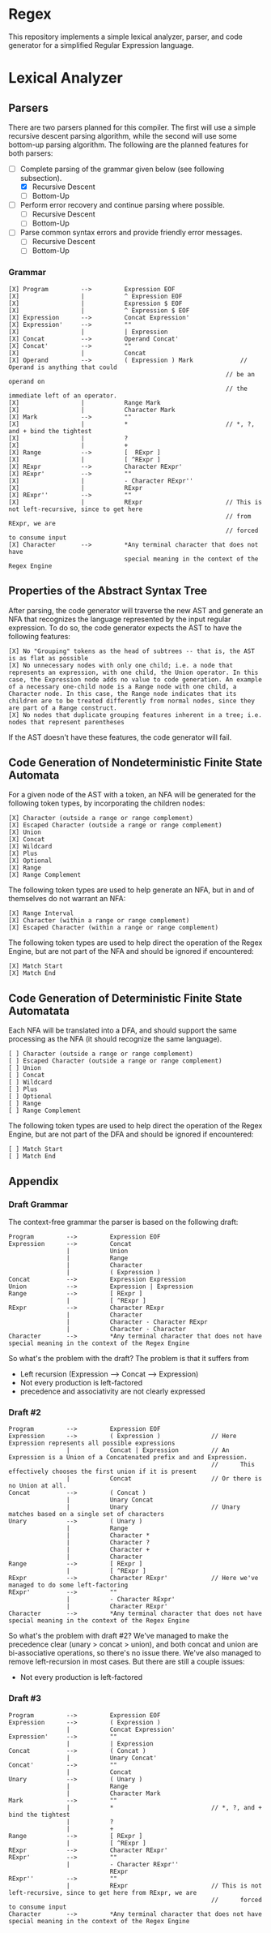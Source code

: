 # Regex

This repository implements a simple lexical analyzer, parser, and code generator for a simplified Regular Expression language.

# Lexical Analyzer

## Parsers

There are two parsers planned for this compiler. The first will use a simple recursive descent parsing algorithm, while the second will use some bottom-up parsing algorithm. The following are the planned features for both parsers:

- [ ] Complete parsing of the grammar given below (see following subsection).
    - [X] Recursive Descent
    - [ ] Bottom-Up
- [ ] Perform error recovery and continue parsing where possible.
    - [ ] Recursive Descent
    - [ ] Bottom-Up
- [ ] Parse common syntax errors and provide friendly error messages.
    - [ ] Recursive Descent
    - [ ] Bottom-Up

### Grammar


```
[X] Program         -->         Expression EOF
[X]                 |           ^ Expression EOF
[X]                 |           Expression $ EOF
[X]                 |           ^ Expression $ EOF
[X] Expression      -->         Concat Expression'
[X] Expression'     -->         ""
[X]                 |           | Expression
[X] Concat          -->         Operand Concat'
[X] Concat'         -->         ""
[X]                 |           Concat
[X] Operand         -->         ( Expression ) Mark             // Operand is anything that could 
                                                            // be an operand on
                                                            // the immediate left of an operator.
[X]                 |           Range Mark
[X]                 |           Character Mark
[X] Mark            -->         ""
[X]                 |           *                           // *, ?, and + bind the tightest
[X]                 |           ?
[X]                 |           +
[X] Range           -->         [  RExpr ]
[X]                 |           [ ^RExpr ]
[X] RExpr           -->         Character RExpr'
[X] RExpr'          -->         ""
[X]                 |           - Character RExpr''
[X]                 |           RExpr
[X] RExpr''         -->         ""
[X]                 |           RExpr                       // This is not left-recursive, since to get here
                                                            // from RExpr, we are 
                                                            // forced to consume input
[X] Character       -->         *Any terminal character that does not have 
                                special meaning in the context of the Regex Engine
```

## Properties of the Abstract Syntax Tree

After parsing, the code generator will traverse the new AST and generate an NFA that recognizes the language represented by the input regular expression. To do so, the code generator expects the AST to have the following features:

```
[X] No "Grouping" tokens as the head of subtrees -- that is, the AST is as flat as possible
[X] No unnecessary nodes with only one child; i.e. a node that represents an expression, with one child, the Union operator. In this case, the Expression node adds no value to code generation. An example of a necessary one-child node is a Range node with one child, a Character node. In this case, the Range node indicates that its children are to be treated differently from normal nodes, since they are part of a Range construct.
[X] No nodes that duplicate grouping features inherent in a tree; i.e. nodes that represent parentheses
```

If the AST doesn't have these features, the code generator will fail.

## Code Generation of Nondeterministic Finite State Automata

For a given node of the AST with a token, an NFA will be generated for the following token types, by incorporating the children nodes:

```
[X] Character (outside a range or range complement)
[X] Escaped Character (outside a range or range complement)
[X] Union
[X] Concat
[X] Wildcard
[X] Plus
[X] Optional
[X] Range
[X] Range Complement
```

The following token types are used to help generate an NFA, but in and of themselves do not warrant an NFA:

```
[X] Range Interval
[X] Character (within a range or range complement)
[X] Escaped Character (within a range or range complement)
```

The following token types are used to help direct the operation of the Regex Engine, but are not part of the NFA and should be ignored if encountered:

```
[X] Match Start
[X] Match End
```

## Code Generation of Deterministic Finite State Automatata

Each NFA will be translated into a DFA, and should support the same processing as the NFA (it should recognize the same language).

```
[ ] Character (outside a range or range complement)
[ ] Escaped Character (outside a range or range complement)
[ ] Union
[ ] Concat
[ ] Wildcard
[ ] Plus
[ ] Optional
[ ] Range
[ ] Range Complement
```

The following token types are used to help direct the operation of the Regex Engine, but are not part of the DFA and should be ignored if encountered:

```
[ ] Match Start
[ ] Match End
```

## Appendix

### Draft Grammar

The context-free grammar the parser is based on the following draft:

```
Program         -->         Expression EOF  
Expression      -->         Concat  
                |           Union  
                |           Range  
                |           Character
                |           ( Expression )  
Concat          -->         Expression Expression  
Union           -->         Expression | Expression  
Range           -->         [ RExpr ]  
                |           [ ^RExpr ]  
RExpr           -->         Character RExpr  
                |           Character  
                |           Character - Character RExpr  
                |           Character - Character  
Character       -->         *Any terminal character that does not have special meaning in the context of the Regex Engine  
```

So what's the problem with the draft? The problem is that it suffers from

- Left recursion (Expression --> Concat --> Expression)
- Not every production is left-factored
- precedence and associativity are not clearly expressed

### Draft #2

```
Program         -->         Expression EOF
Expression      -->         ( Expression )              // Here Expression represents all possible expressions
                |           Concat | Expression         // An Expression is a Union of a Concatenated prefix and and Expression.
                                                        //      This effectively chooses the first union if it is present
                |           Concat                      // Or there is no Union at all.
Concat          -->         ( Concat )         
                |           Unary Concat
                |           Unary                       // Unary matches based on a single set of characters
Unary           -->         ( Unary )
                |           Range
                |           Character *
                |           Character ?
                |           Character +
                |           Character
Range           -->         [ RExpr ]
                |           [ ^RExpr ]
RExpr           -->         Character RExpr'            // Here we've managed to do some left-factoring
RExpr'          -->         ""                          
                |           - Character RExpr'
                |           Character RExpr'
Character       -->         *Any terminal character that does not have special meaning in the context of the Regex Engine
```

So what's the problem with draft #2? We've managed to make the precedence clear (unary > concat > union), and both concat and union are bi-associative operations, so there's no issue there. We've also managed to remove left-recursion in most cases. But there are still a couple issues:

- Not every production is left-factored


### Draft #3

```
Program         -->         Expression EOF
Expression      -->         ( Expression )
                |           Concat Expression'
Expression'     -->         ""
                |           | Expression
Concat          -->         ( Concat )
                |           Unary Concat'
Concat'         -->         ""
                |           Concat
Unary           -->         ( Unary )
                |           Range
                |           Character Mark
Mark            -->         ""
                |           *                           // *, ?, and + bind the tightest
                |           ?
                |           +
Range           -->         [ RExpr ]
                |           [ ^RExpr ]
RExpr           -->         Character RExpr'
RExpr'          -->         ""
                |           - Character RExpr''
                            RExpr
RExpr''         -->         ""
                |           RExpr                       // This is not left-recursive, since to get here from RExpr, we are 
                                                        //      forced to consume input
Character       -->         *Any terminal character that does not have special meaning in the context of the Regex Engine
```
